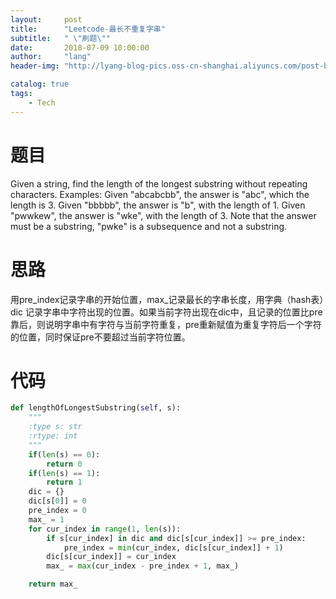 ```yaml
---
layout:     post
title:      "Leetcode-最长不重复字串"
subtitle:   " \"刷题\""
date:       2018-07-09 10:00:00
author:     "lang"
header-img: "http://lyang-blog-pics.oss-cn-shanghai.aliyuncs.com/post-bg-2017/0330/170330.jpg"

catalog: true
tags:
    - Tech
---
```


# 题目

Given a string, find the length of the longest substring without repeating characters.
Examples:
Given "abcabcbb", the answer is "abc", which the length is 3.
Given "bbbbb", the answer is "b", with the length of 1.
Given "pwwkew", the answer is "wke", with the length of 3. Note that the answer must be a substring, "pwke" is a subsequence and not a substring.


# 思路

用pre_index记录字串的开始位置，max_记录最长的字串长度，用字典（hash表）dic 记录字串中字符出现的位置。如果当前字符出现在dic中，且记录的位置比pre靠后，则说明字串中有字符与当前字符重复，pre重新赋值为重复字符后一个字符的位置，同时保证pre不要超过当前字符位置。

# 代码

```Python
def lengthOfLongestSubstring(self, s):
    """
    :type s: str
    :rtype: int
    """
    if(len(s) == 0):
        return 0
    if(len(s) == 1):
        return 1
    dic = {}
    dic[s[0]] = 0
    pre_index = 0
    max_ = 1
    for cur_index in range(1, len(s)):
        if s[cur_index] in dic and dic[s[cur_index]] >= pre_index:
            pre_index = min(cur_index, dic[s[cur_index]] + 1)                          
        dic[s[cur_index]] = cur_index                
        max_ = max(cur_index - pre_index + 1, max_)

    return max_
```

